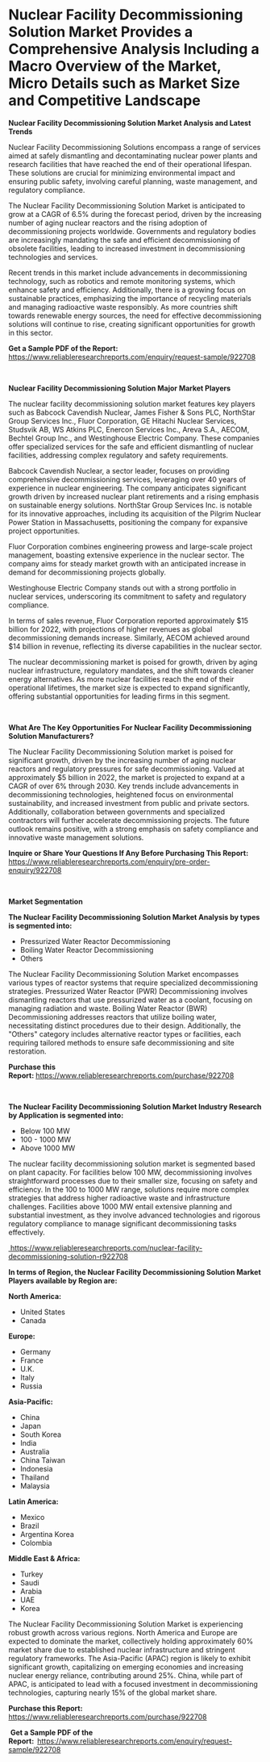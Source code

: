 <p><h1>Nuclear Facility Decommissioning Solution Market Provides a Comprehensive Analysis Including a Macro Overview of the Market, Micro Details such as Market Size and Competitive Landscape</h1></p><p><strong>Nuclear Facility Decommissioning Solution Market Analysis and Latest Trends</strong></p>
<p><p>Nuclear Facility Decommissioning Solutions encompass a range of services aimed at safely dismantling and decontaminating nuclear power plants and research facilities that have reached the end of their operational lifespan. These solutions are crucial for minimizing environmental impact and ensuring public safety, involving careful planning, waste management, and regulatory compliance.</p><p>The Nuclear Facility Decommissioning Solution Market is anticipated to grow at a CAGR of 6.5% during the forecast period, driven by the increasing number of aging nuclear reactors and the rising adoption of decommissioning projects worldwide. Governments and regulatory bodies are increasingly mandating the safe and efficient decommissioning of obsolete facilities, leading to increased investment in decommissioning technologies and services.</p><p>Recent trends in this market include advancements in decommissioning technology, such as robotics and remote monitoring systems, which enhance safety and efficiency. Additionally, there is a growing focus on sustainable practices, emphasizing the importance of recycling materials and managing radioactive waste responsibly. As more countries shift towards renewable energy sources, the need for effective decommissioning solutions will continue to rise, creating significant opportunities for growth in this sector.</p></p>
<p><strong>Get a Sample PDF of the Report:&nbsp;</strong> <a href="https://www.reliableresearchreports.com/enquiry/request-sample/922708?utm_campaign=3572&utm_medium=2&utm_source=Github&utm_content=ia&utm_term=18042025&utm_id=nuclear-facility-decommissioning-solution">https://www.reliableresearchreports.com/enquiry/request-sample/922708</a></p>
<p>&nbsp;</p>
<p><strong>Nuclear Facility Decommissioning Solution Major Market Players</strong></p>
<p><p>The nuclear facility decommissioning solution market features key players such as Babcock Cavendish Nuclear, James Fisher & Sons PLC, NorthStar Group Services Inc., Fluor Corporation, GE Hitachi Nuclear Services, Studsvik AB, WS Atkins PLC, Enercon Services Inc., Areva S.A., AECOM, Bechtel Group Inc., and Westinghouse Electric Company. These companies offer specialized services for the safe and efficient dismantling of nuclear facilities, addressing complex regulatory and safety requirements.</p><p>Babcock Cavendish Nuclear, a sector leader, focuses on providing comprehensive decommissioning services, leveraging over 40 years of experience in nuclear engineering. The company anticipates significant growth driven by increased nuclear plant retirements and a rising emphasis on sustainable energy solutions. NorthStar Group Services Inc. is notable for its innovative approaches, including its acquisition of the Pilgrim Nuclear Power Station in Massachusetts, positioning the company for expansive project opportunities.</p><p>Fluor Corporation combines engineering prowess and large-scale project management, boasting extensive experience in the nuclear sector. The company aims for steady market growth with an anticipated increase in demand for decommissioning projects globally. </p><p>Westinghouse Electric Company stands out with a strong portfolio in nuclear services, underscoring its commitment to safety and regulatory compliance.</p><p>In terms of sales revenue, Fluor Corporation reported approximately $15 billion for 2022, with projections of higher revenues as global decommissioning demands increase. Similarly, AECOM achieved around $14 billion in revenue, reflecting its diverse capabilities in the nuclear sector.</p><p>The nuclear decommissioning market is poised for growth, driven by aging nuclear infrastructure, regulatory mandates, and the shift towards cleaner energy alternatives. As more nuclear facilities reach the end of their operational lifetimes, the market size is expected to expand significantly, offering substantial opportunities for leading firms in this segment.</p></p>
<p>&nbsp;</p>
<p><strong>What Are The Key Opportunities For Nuclear Facility Decommissioning Solution Manufacturers?</strong></p>
<p><p>The Nuclear Facility Decommissioning Solution market is poised for significant growth, driven by the increasing number of aging nuclear reactors and regulatory pressures for safe decommissioning. Valued at approximately $5 billion in 2022, the market is projected to expand at a CAGR of over 6% through 2030. Key trends include advancements in decommissioning technologies, heightened focus on environmental sustainability, and increased investment from public and private sectors. Additionally, collaboration between governments and specialized contractors will further accelerate decommissioning projects. The future outlook remains positive, with a strong emphasis on safety compliance and innovative waste management solutions.</p></p>
<p><strong>Inquire or Share Your Questions If Any Before Purchasing This Report:</strong> <a href="https://www.reliableresearchreports.com/enquiry/pre-order-enquiry/922708?utm_campaign=3572&utm_medium=2&utm_source=Github&utm_content=ia&utm_term=18042025&utm_id=nuclear-facility-decommissioning-solution">https://www.reliableresearchreports.com/enquiry/pre-order-enquiry/922708</a></p>
<p>&nbsp;</p>
<p><strong>Market Segmentation</strong></p>
<p><strong>The Nuclear Facility Decommissioning Solution Market Analysis by types is segmented into:</strong></p>
<p><ul><li>Pressurized Water Reactor Decommissioning</li><li>Boiling Water Reactor Decommissioning</li><li>Others</li></ul></p>
<p><p>The Nuclear Facility Decommissioning Solution Market encompasses various types of reactor systems that require specialized decommissioning strategies. Pressurized Water Reactor (PWR) Decommissioning involves dismantling reactors that use pressurized water as a coolant, focusing on managing radiation and waste. Boiling Water Reactor (BWR) Decommissioning addresses reactors that utilize boiling water, necessitating distinct procedures due to their design. Additionally, the "Others" category includes alternative reactor types or facilities, each requiring tailored methods to ensure safe decommissioning and site restoration.</p></p>
<p><strong>Purchase this Report:&nbsp;</strong><a href="https://www.reliableresearchreports.com/purchase/922708?utm_campaign=3572&utm_medium=2&utm_source=Github&utm_content=ia&utm_term=18042025&utm_id=nuclear-facility-decommissioning-solution">https://www.reliableresearchreports.com/purchase/922708</a></p>
<p>&nbsp;</p>
<p><strong>The Nuclear Facility Decommissioning Solution Market Industry Research by Application is segmented into:</strong></p>
<p><ul><li>Below 100 MW</li><li>100 - 1000 MW</li><li>Above 1000 MW</li></ul></p>
<p><p>The nuclear facility decommissioning solution market is segmented based on plant capacity. For facilities below 100 MW, decommissioning involves straightforward processes due to their smaller size, focusing on safety and efficiency. In the 100 to 1000 MW range, solutions require more complex strategies that address higher radioactive waste and infrastructure challenges. Facilities above 1000 MW entail extensive planning and substantial investment, as they involve advanced technologies and rigorous regulatory compliance to manage significant decommissioning tasks effectively.</p></p>
<p><a href="https://www.reliableresearchreports.com/nuclear-facility-decommissioning-solution-r922708?utm_campaign=3572&utm_medium=2&utm_source=Github&utm_content=ia&utm_term=18042025&utm_id=nuclear-facility-decommissioning-solution">&nbsp;https://www.reliableresearchreports.com/nuclear-facility-decommissioning-solution-r922708</a></p>
<p><strong>In terms of Region, the Nuclear Facility Decommissioning Solution Market Players available by Region are:</strong></p>
<p>
    <p> <strong> North America: </strong>
        <ul>
            <li>United States</li>
            <li>Canada</li>
        </ul>
        </p> 
    <p> <strong> Europe: </strong>
        <ul>
            <li>Germany</li>
            <li>France</li>
            <li>U.K.</li>
            <li>Italy</li>
            <li>Russia</li>
        </ul>
        </p> 
    <p> <strong> Asia-Pacific: </strong>
        <ul>
            <li>China</li>
            <li>Japan</li>
            <li>South Korea</li>
            <li>India</li>
            <li>Australia</li>
            <li>China Taiwan</li>
            <li>Indonesia</li>
            <li>Thailand</li>
            <li>Malaysia</li>
        </ul>
        </p> 
    <p> <strong> Latin America: </strong>
        <ul>
            <li>Mexico</li>
            <li>Brazil</li>
            <li>Argentina Korea</li>
            <li>Colombia</li>
        </ul>
        </p> 
    <p> <strong> Middle East & Africa: </strong>
        <ul>
            <li>Turkey</li>
            <li>Saudi</li>
            <li>Arabia</li>
            <li>UAE</li>
            <li>Korea</li>
        </ul>
    </p>
    </p>
<p><p>The Nuclear Facility Decommissioning Solution Market is experiencing robust growth across various regions. North America and Europe are expected to dominate the market, collectively holding approximately 60% market share due to established nuclear infrastructure and stringent regulatory frameworks. The Asia-Pacific (APAC) region is likely to exhibit significant growth, capitalizing on emerging economies and increasing nuclear energy reliance, contributing around 25%. China, while part of APAC, is anticipated to lead with a focused investment in decommissioning technologies, capturing nearly 15% of the global market share.</p></p>
<p><strong>Purchase this Report: </strong><a href="https://www.reliableresearchreports.com/purchase/922708?utm_campaign=3572&utm_medium=2&utm_source=Github&utm_content=ia&utm_term=18042025&utm_id=nuclear-facility-decommissioning-solution">https://www.reliableresearchreports.com/purchase/922708</a></p>
<p>&nbsp;<strong>Get a Sample PDF of the Report:&nbsp;&nbsp;</strong><a href="https://www.reliableresearchreports.com/enquiry/request-sample/922708?utm_campaign=3572&utm_medium=2&utm_source=Github&utm_content=ia&utm_term=18042025&utm_id=nuclear-facility-decommissioning-solution">https://www.reliableresearchreports.com/enquiry/request-sample/922708</a></p>
<p><strong></strong></p>
<p><p></p><p></p><p></p></p>